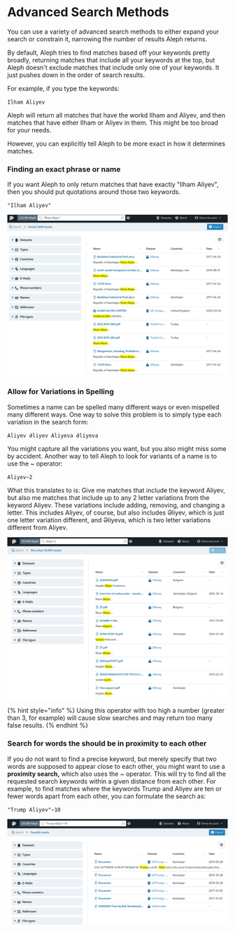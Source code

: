 # Advanced Search Methods

You can use a variety of advanced search methods to either expand your search or constrain it, narrowing the number of results Aleph returns. 

By default, Aleph tries to find matches based off your keywords pretty broadly, returning matches that include all your keywords at the top, but Aleph doesn't exclude matches that include only one of your keywords. It just pushes down in the order of search results. 

For example, if you type the keywords:

```text
Ilham Aliyev
```

Aleph will return all matches that have the workd Ilham and Aliyev, and then matches that have either Ilham or Aliyev in them. This might be too broad for your needs.

However, you can explicitly tell Aleph to be more exact in how it determines matches. 

### Finding an exact phrase or name

If you want Aleph to only return matches that have exactly "Ilham Aliyev", then you should put quotations around those two keywords.

```text
"Ilham Aliyev"
```

![](../../.gitbook/assets/ilham_aliyev_exact.png)

### Allow for Variations in Spelling

Sometimes a name can be spelled many different ways or even mispelled many different ways. One way to solve this problem is to simply type each variation in the search form:

```text
Aliyev Əliyev Aliyeva Əliyeva
```

You might capture all the variations you want, but you also might miss some by accident. Another way to tell Aleph to look for variants of a name is to use the ~ operator:

```text
Aliyev~2
```

What this translates to is: Give me matches that include the keyword Aliyev, but also me matches that include up to any 2 letter variations from the keyword Aliyev. These variations include adding, removing, and changing a letter. This includes Aliyev, of course, but also includes Əliyev, which is just one letter variation different, and Əliyeva, which is two letter variations different from Aliyev. 

![](../../.gitbook/assets/variation_search.png)

{% hint style="info" %}
Using this operator with too high a number \(greater than 3, for example\) will cause slow searches and may return too many false results.
{% endhint %}

### Search for words the should be in proximity to each other

If you do not want to find a precise keyword, but merely specify that two words are supposed to appear close to each other, you might want to use a **proximity search,** which also uses the ~ operator. This will try to find all the requested search keywords within a given distance from each other. For example, to find matches where the keywords Trump and Aliyev are ten or fewer words apart from each other, you can formulate the search as:

```text
"Trump Aliyev"~10
```

![](../../.gitbook/assets/proximity_search.png)



